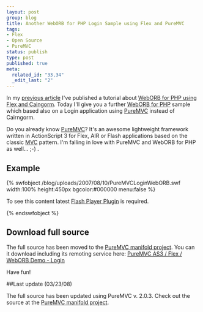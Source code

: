 ```yaml
--- 
layout: post
group: blog
title: Another WebORB for PHP Login Sample using Flex and PureMVC
tags: 
- Flex
- Open Source
- PureMVC
status: publish
type: post
published: true
meta: 
  related_id: "33,34"
  _edit_last: "2"
---
```



In my [previous article](/blog/2007/08/08/weborb-for-php-login-example-using-flex-3-and-caingorm-221/) I've published a tutorial about [WebORB for PHP using Flex and Caingorm](/blog/2007/08/08/weborb-for-php-login-example-using-flex-3-and-caingorm-221/). Today I'll give you a further [WebORB for PHP](http://www.themidnightcoders.com/weborb/php/) sample which based also on a Login application using [PureMVC](http://www.puremvc.org/) instead of Cairngorm.

Do you already know [PureMVC](http://www.puremvc.org/)? It's an awesome lightweight framework written in ActionScript 3 for Flex, AIR or Flash applications based on the classic [MVC](http://en.wikipedia.org/wiki/Model-view-controller) pattern. I'm falling in love with PureMVC and WebORB for PHP as well... ;-) .

<!--more-->

## Example

{% swfobject /blog/uploads/2007/08/10/PureMVCLoginWebORB.swf width:100% height:450px bgcolor:#000000 menu:false %}
<p>To see this content latest <a href='http://www.adobe.com/go/getflashplayer'>Flash Player Plugin</a> is required.</p>
{% endswfobject %}

## Download full source

The full source has been moved to the [PureMVC manifold project](http://trac.puremvc.org/PureMVC_AS3). You can it download including its remoting service here:
[PureMVC AS3 / Flex / WebORB Demo - Login](http://trac.puremvc.org/Demo_AS3_Flex_WebORB_Login)

Have fun!

##Last update (03/23/08)

The full source has been updated using PureMVC v. 2.0.3. Check out the source at the [PureMVC manifold project](http://www.websector.de/blog/download-manager.php?id=9).
